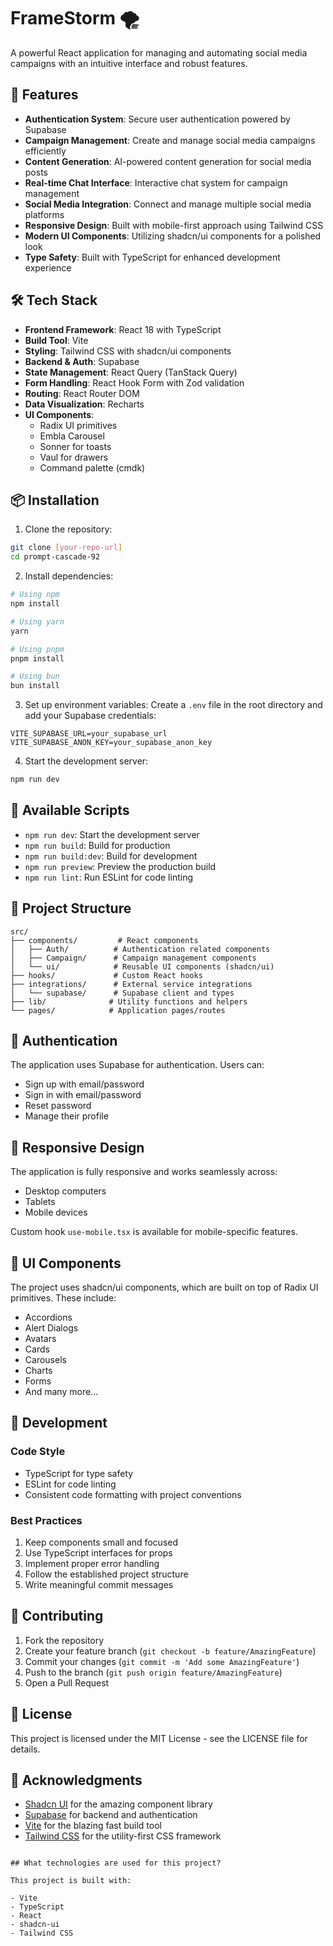 # FrameStorm 🌪️

A powerful React application for managing and automating social media campaigns with an intuitive interface and robust features.

## 🚀 Features

- **Authentication System**: Secure user authentication powered by Supabase
- **Campaign Management**: Create and manage social media campaigns efficiently
- **Content Generation**: AI-powered content generation for social media posts
- **Real-time Chat Interface**: Interactive chat system for campaign management
- **Social Media Integration**: Connect and manage multiple social media platforms
- **Responsive Design**: Built with mobile-first approach using Tailwind CSS
- **Modern UI Components**: Utilizing shadcn/ui components for a polished look
- **Type Safety**: Built with TypeScript for enhanced development experience

## 🛠️ Tech Stack

- **Frontend Framework**: React 18 with TypeScript
- **Build Tool**: Vite
- **Styling**: Tailwind CSS with shadcn/ui components
- **Backend & Auth**: Supabase
- **State Management**: React Query (TanStack Query)
- **Form Handling**: React Hook Form with Zod validation
- **Routing**: React Router DOM
- **Data Visualization**: Recharts
- **UI Components**: 
  - Radix UI primitives
  - Embla Carousel
  - Sonner for toasts
  - Vaul for drawers
  - Command palette (cmdk)

## 📦 Installation

1. Clone the repository:
```bash
git clone [your-repo-url]
cd prompt-cascade-92
```

2. Install dependencies:
```bash
# Using npm
npm install

# Using yarn
yarn

# Using pnpm
pnpm install

# Using bun
bun install
```

3. Set up environment variables:
Create a `.env` file in the root directory and add your Supabase credentials:
```env
VITE_SUPABASE_URL=your_supabase_url
VITE_SUPABASE_ANON_KEY=your_supabase_anon_key
```

4. Start the development server:
```bash
npm run dev
```

## 🚀 Available Scripts

- `npm run dev`: Start the development server
- `npm run build`: Build for production
- `npm run build:dev`: Build for development
- `npm run preview`: Preview the production build
- `npm run lint`: Run ESLint for code linting

## 📁 Project Structure

```
src/
├── components/         # React components
│   ├── Auth/          # Authentication related components
│   ├── Campaign/      # Campaign management components
│   └── ui/            # Reusable UI components (shadcn/ui)
├── hooks/             # Custom React hooks
├── integrations/      # External service integrations
│   └── supabase/      # Supabase client and types
├── lib/              # Utility functions and helpers
└── pages/            # Application pages/routes
```

## 🔐 Authentication

The application uses Supabase for authentication. Users can:
- Sign up with email/password
- Sign in with email/password
- Reset password
- Manage their profile

## 📱 Responsive Design

The application is fully responsive and works seamlessly across:
- Desktop computers
- Tablets
- Mobile devices

Custom hook `use-mobile.tsx` is available for mobile-specific features.

## 🎨 UI Components

The project uses shadcn/ui components, which are built on top of Radix UI primitives. These include:
- Accordions
- Alert Dialogs
- Avatars
- Cards
- Carousels
- Charts
- Forms
- And many more...

## 🔧 Development

### Code Style

- TypeScript for type safety
- ESLint for code linting
- Consistent code formatting with project conventions

### Best Practices

1. Keep components small and focused
2. Use TypeScript interfaces for props
3. Implement proper error handling
4. Follow the established project structure
5. Write meaningful commit messages

## 🤝 Contributing

1. Fork the repository
2. Create your feature branch (`git checkout -b feature/AmazingFeature`)
3. Commit your changes (`git commit -m 'Add some AmazingFeature'`)
4. Push to the branch (`git push origin feature/AmazingFeature`)
5. Open a Pull Request

## 📄 License

This project is licensed under the MIT License - see the LICENSE file for details.

## 🙏 Acknowledgments

- [Shadcn UI](https://ui.shadcn.com/) for the amazing component library
- [Supabase](https://supabase.com/) for backend and authentication
- [Vite](https://vitejs.dev/) for the blazing fast build tool
- [Tailwind CSS](https://tailwindcss.com/) for the utility-first CSS framework
```

## What technologies are used for this project?

This project is built with:

- Vite
- TypeScript
- React
- shadcn-ui
- Tailwind CSS